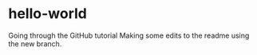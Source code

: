 hello-world
===========

Going through the GitHub tutorial
Making some edits to the readme using the new branch.
